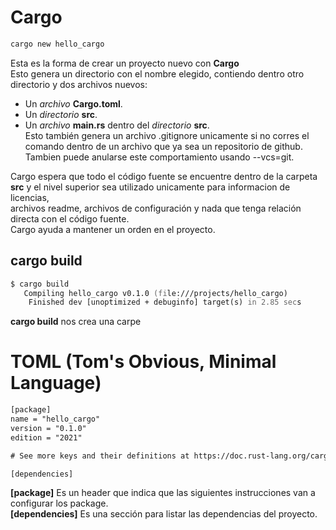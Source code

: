 # Cargo
~~~ zsh
cargo new hello_cargo
~~~
Esta es la forma de crear un proyecto nuevo con **Cargo**  
Esto genera un directorio con el nombre elegido, contiendo dentro otro directorio y dos archivos nuevos:  
* Un _archivo_ **Cargo.toml**.
* Un _directorio_ **src**.
* Un _archivo_ **main.rs** dentro del _directorio_ **src**.  
Esto también genera un archivo .gitignore unicamente si no corres el comando dentro de un archivo que ya sea un repositorio de github.  
Tambien puede anularse este comportamiento usando --vcs=git.  

Cargo espera que todo el código fuente se encuentre dentro de la carpeta **src** y el nivel superior sea utilizado unicamente para informacion de licencias,  
archivos readme, archivos de configuración y nada que tenga relación directa con el código fuente.  
Cargo ayuda a mantener un orden en el proyecto.  

## cargo build
~~~zsh
$ cargo build
   Compiling hello_cargo v0.1.0 (file:///projects/hello_cargo)
    Finished dev [unoptimized + debuginfo] target(s) in 2.85 secs
~~~
**cargo build** nos crea una carpe

# TOML (Tom's Obvious, Minimal Language)
~~~ txt
[package]
name = "hello_cargo"
version = "0.1.0"
edition = "2021"

# See more keys and their definitions at https://doc.rust-lang.org/cargo/reference/manifest.html

[dependencies]
~~~
**[package]** Es un header que indica que las siguientes instrucciones van a configurar los package.  
**[dependencies]** Es una sección para listar las dependencias del proyecto.  

